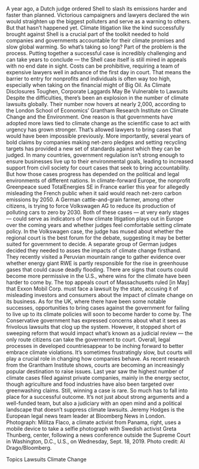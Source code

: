 A year ago, a Dutch judge ordered Shell to slash its emissions harder and faster than planned. Victorious campaigners and lawyers declared the win would straighten up the biggest polluters and serve as a warning to others.
But that hasn’t happened yet. Climate litigation like the kind successfully brought against Shell is a crucial part of the toolkit needed to hold companies and governments accountable for their climate promises and slow global warming. So what’s taking so long?
Part of the problem is the process. Putting together a successful case is incredibly challenging and can take years to conclude — the Shell case itself is still mired in appeals with no end date in sight. Costs can be prohibitive, requiring a team of expensive lawyers well in advance of the first day in court. That means the barrier to entry for nonprofits and individuals is often way too high, especially when taking on the financial might of Big Oil.
As Climate Disclosures Toughen, Corporate Laggards May Be Vulnerable to Lawsuits
Despite the difficulties, there’s been an explosion in the number of climate lawsuits globally. Their number now hovers at nearly 2,000, according to the London School of Economics’ Grantham Research Institute on Climate Change and the Environment. One reason is that governments have adopted more laws tied to climate change as the scientific case to act with urgency has grown stronger. That’s allowed lawyers to bring cases that would have been impossible previously.
More importantly, several years of bold claims by companies making net-zero pledges and setting recycling targets has provided a new set of standards against which they can be judged. In many countries, government regulation isn’t strong enough to ensure businesses live up to their environmental goals, leading to increased support from civil society for court cases that seek to bring accountability.
But how those cases progress has depended on the political and legal environments of different nations.
In climate-forward Europe, the nonprofit Greenpeace sued TotalEnergies SE in France earlier this year for allegedly misleading the French public when it said would reach net-zero carbon emissions by 2050. A German cattle-and-grain farmer, among other citizens, is trying to force Volkswagen AG to reduce its production of polluting cars to zero by 2030.
Both of these cases — at very early stages — could serve as indicators of how climate litigation plays out in Europe over the coming years and whether judges feel comfortable setting climate policy.
In the Volkswagen case, the judge has mused about whether the regional court is the best forum for the debate, suggesting it may be better suited for government to decide. A separate group of German judges decided they needed to asses the impacts of climate change firsthand. They recently visited a Peruvian mountain range to gather evidence over whether energy giant RWE is partly responsible for the rise in greenhouse gases that could cause deadly flooding.
There are signs that courts could become more permissive in the U.S., where wins for the climate have been harder to come by. The top appeals court of Massachusetts ruled [in May] that Exxon Mobil Corp. must face a lawsuit by the state, accusing it of misleading investors and consumers about the impact of climate change on its business.
As for the UK, where there have been some notable successes, opportunities to bring cases against the government for failing to live up to its climate policies will soon to become harder to come by. The Conservative government has expressed concerns about what it sees as frivolous lawsuits that clog up the system. However, it stopped short of sweeping reform that would impact what’s known as a judicial review — the only route citizens can take the government to court.
Overall, legal processes in developed countriesappear to be inching forward to better embrace climate violations. It’s sometimes frustratingly slow, but courts will play a crucial role in changing how companies behave.
As recent research from the Grantham Institute shows, courts are becoming an increasingly popular destination to raise issues. Last year saw the highest number of climate cases filed against private companies, mainly in the energy sector, though agriculture and food industries have also been targeted over greenwashing claims.
Still, winning a case is rare. So much has to fall into place for a successful outcome. It’s not just about strong arguments and a well-funded team, but also a judiciary with an open mind and a political landscape that doesn’t suppress climate lawsuits.
Jeremy Hodges is the European legal news team leader at Bloomberg News in London.
Photograph: Militza Flaco, a climate activist from Panama, right, uses a mobile device to take a selfie photograph with Swedish activist Greta Thunberg, center, following a news conference outside the Supreme Court in Washington, D.C., U.S., on Wednesday, Sept. 18, 2019. Photo credit: Al Drago/Bloomberg.

Topics
Lawsuits
Climate Change
